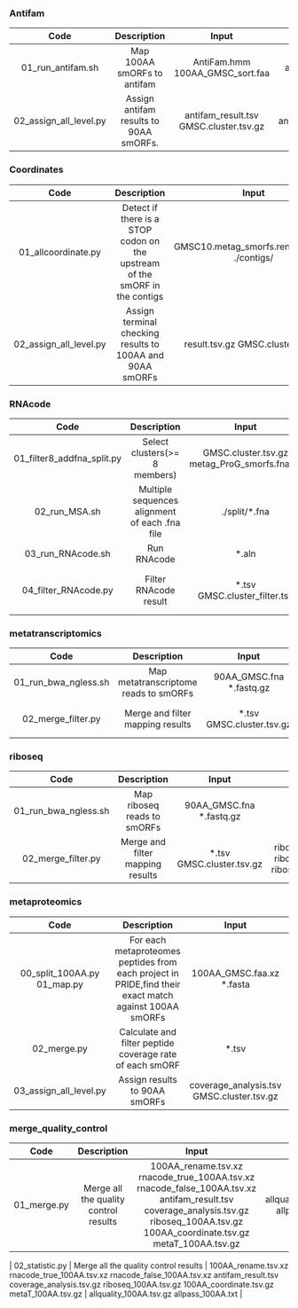### Antifam

| **Code** | **Description** | **Input** | **Output** |
| :---: | :---: | :---: | :---: |
| 01_run_antifam.sh | Map 100AA smORFs to antifam | AntiFam.hmm 100AA_GMSC_sort.faa | antifam_result.tsv |
| 02_assign_all_level.py | Assign antifam results to 90AA smORFs. | antifam_result.tsv GMSC.cluster.tsv.gz | antifam_90AA.tsv.gz |

### Coordinates

| **Code** | **Description** | **Input** | **Output** |
| :---: | :---: | :---: | :---: |
| 01_allcoordinate.py | Detect if there is a STOP codon on the upstream of the smORF in the contigs | GMSC10.metag_smorfs.rename.txt.xz ./contigs/ | result.tsv.gz | 
| 02_assign_all_level.py | Assign terminal checking results to 100AA and 90AA smORFs | result.tsv.gz GMSC.cluster.tsv.gz | 100AA_coordinate.tsv.gz 90AA_coordinate.tsv.gz | 

### RNAcode

| **Code** | **Description** | **Input** | **Output** |
| :---: | :---: | :---: | :---: |
| 01_filter8_addfna_split.py | Select clusters(>= 8 members) | GMSC.cluster.tsv.gz metag_ProG_smorfs.fna.xz | ./split/*.fna | 
| 02_run_MSA.sh | Multiple sequences alignment of each .fna file | ./split/*.fna | *.aln | 
| 03_run_RNAcode.sh | Run RNAcode | *.aln | *.tsv | 
| 04_filter_RNAcode.py | Filter RNAcode result | *.tsv GMSC.cluster_filter.tsv| rnacode_true_90AA.tsv rnacode_true_100AA.tsv rnacode_false_100AA.tsv rnacode_false_90AA.tsv | 

### metatranscriptomics

| **Code** | **Description** | **Input** | **Output** |
| :---: | :---: | :---: | :---: |
| 01_run_bwa_ngless.sh | Map metatranscriptome reads to smORFs | 90AA_GMSC.fna *.fastq.gz | *.tsv | 
| 02_merge_filter.py | Merge and filter mapping results | *.tsv GMSC.cluster.tsv.gz | metaT_result.tsv metaT_90AA.tsv metaT_100AA.tsv | 

### riboseq

| **Code** | **Description** | **Input** | **Output** |
| :---: | :---: | :---: | :---: |
| 01_run_bwa_ngless.sh | Map riboseq reads to smORFs | 90AA_GMSC.fna *.fastq.gz | *.tsv | 
| 02_merge_filter.py | Merge and filter mapping results | *.tsv GMSC.cluster.tsv.gz | riboseq_result.tsv riboseq_90AA.tsv riboseq_100AA.tsv | 

### metaproteomics

| **Code** | **Description** | **Input** | **Output** |
| :---: | :---: | :---: | :---: |
| 00_split_100AA.py 01_map.py | For each metaproteomes peptides from each project in PRIDE,find their exact match against 100AA smORFs | 100AA_GMSC.faa.xz *.fasta | *.tsv | 
| 02_merge.py | Calculate and filter peptide coverage rate of each smORF | *.tsv | coverage_analysis.tsv | 
| 03_assign_all_level.py | Assign results to 90AA smORFs | coverage_analysis.tsv GMSC.cluster.tsv.gz | metaP_90AA.tsv.gz | 


### merge_quality_control

| **Code** | **Description** | **Input** | **Output** |
| :---: | :---: | :---: | :---: |
| 01_merge.py | Merge all the quality control results | 100AA_rename.tsv.xz rnacode_true_100AA.tsv.xz rnacode_false_100AA.tsv.xz antifam_result.tsv coverage_analysis.tsv.gz riboseq_100AA.tsv.gz 100AA_coordinate.tsv.gz metaT_100AA.tsv.gz | allquality_100AA.tsv.gz allpass_100AA.txt | 



| 02_statistic.py | Merge all the quality control results | 100AA_rename.tsv.xz rnacode_true_100AA.tsv.xz rnacode_false_100AA.tsv.xz antifam_result.tsv coverage_analysis.tsv.gz riboseq_100AA.tsv.gz 100AA_coordinate.tsv.gz metaT_100AA.tsv.gz | allquality_100AA.tsv.gz allpass_100AA.txt | 